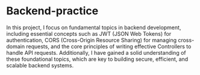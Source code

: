 # Backend-practice
 In this project, I focus on fundamental topics in backend development, including essential concepts such as JWT (JSON Web Tokens) for authentication, CORS (Cross-Origin Resource Sharing) for managing cross-domain requests, and the core principles of writing effective Controllers to handle API requests. Additionally, I have gained a solid understanding of these foundational topics, which are key to building secure, efficient, and scalable backend systems.
